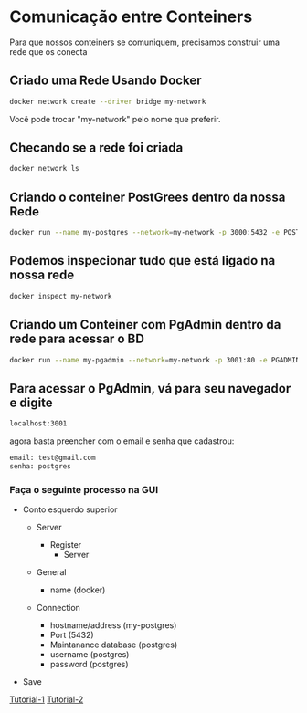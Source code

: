 # Comunicação entre Conteiners

Para que nossos conteiners se comuniquem, precisamos construir uma rede que os conecta

## Criado uma Rede Usando Docker

```bash
docker network create --driver bridge my-network
```

Você pode trocar "my-network" pelo nome que preferir.

## Checando se a rede foi criada

```bash
docker network ls
```

## Criando o conteiner PostGrees dentro da nossa Rede

```bash
docker run --name my-postgres --network=my-network -p 3000:5432 -e POSTGRES_PASSWORD=postgres -d postgres
```

## Podemos inspecionar tudo que está ligado na nossa rede

```bash
docker inspect my-network
```

## Criando um Conteiner com PgAdmin dentro da rede para acessar o BD

```bash
docker run --name my-pgadmin --network=my-network -p 3001:80 -e PGADMIN_DEFAULT_EMAIL=test@gmail.com -e PGADMIN_DEFAULT_PASSWORD=postgres -d dpage/pgadmin4
```

## Para acessar o PgAdmin, vá para seu navegador e digite

```bash
localhost:3001

```

agora basta preencher com o email e senha que cadastrou:

```bash
email: test@gmail.com
senha: postgres
```

### Faça o seguinte processo na GUI

- Conto esquerdo superior
  - Server
    - Register
      - Server

  - General
    - name (docker)
  - Connection
    - hostname/address (my-postgres)
    - Port (5432)
    - Maintanance database (postgres)
    - username (postgres)
    - password (postgres)

- Save

[Tutorial-1](https://www.youtube.com/watch?v=CdoBvd_bPdk)
[Tutorial-2](https://www.youtube.com/watch?v=WzMpOnyLAU4)
